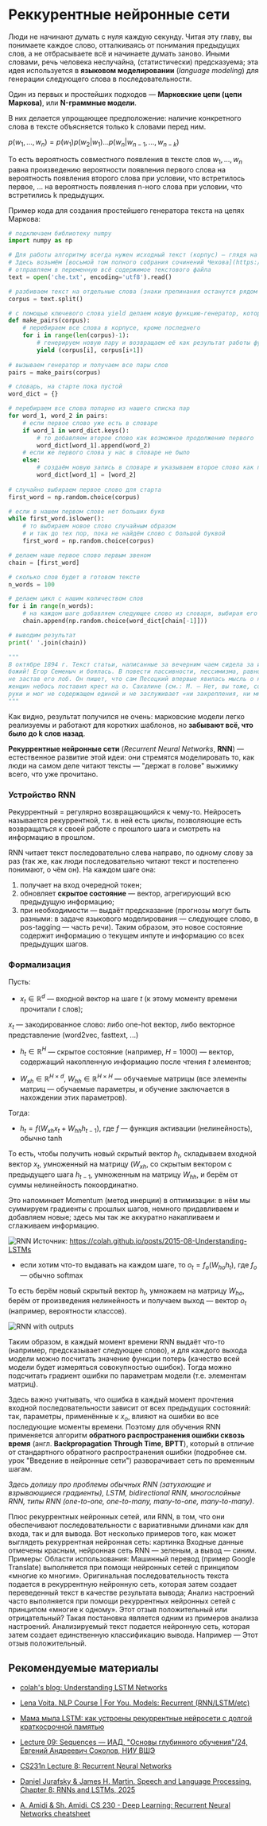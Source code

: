 # Реккурентные нейронные сети

Люди не начинают думать с нуля каждую секунду. Читая эту главу, вы понимаете каждое слово, отталкиваясь от понимания предыдущих слов, а не отбрасываете всё и начинаете думать заново.
Иными словами, речь человека неслучайна, (статистически) предсказуема; эта идея используется в **языковом моделировании** (*language modeling*) для генерации следующего слова в последовательности.

Один из первых и простейших подходов — **Марковские цепи (цепи Маркова)**, или **N-граммные модели**.

В них делается упрощающее предположение: наличие конкретного слова в тексте объясняется только k словами перед ним.

$p(w_{1}, \ldots, w_{n}) = p(w_{1})p(w_{2}|w_{1})\ldots p(w_{n}|w_{n-1}, \ldots, w_{n-k})$

То есть вероятность совместного появления в тексте слов $w_{1}, \ldots, w_{n}$ равна произведению вероятности появления первого слова на вероятность появления второго слова при условии, что встретилось первое, $\ldots$ на вероятность появления n-ного слова при условии, что встретились k предыдущих.

Пример кода для создания простейшего генератора текста на цепях Маркова:
```python
# подключаем библиотеку numpy
import numpy as np

# Для работы алгоритму всегда нужен исходный текст (корпус) — глядя на него, алгоритм поймёт, какие слова обычно идут друг за другом.
# Здесь возьмём [восьмой том полного собрания сочинений Чехова](https://thecode.media/wp-content/uploads/2021/04/che-1.txt) — повести и рассказы (примерно 150 тыс. слов)
# отправляем в переменную всё содержимое текстового файла
text = open('che.txt', encoding='utf8').read()

# разбиваем текст на отдельные слова (знаки препинания останутся рядом со своими словами)
corpus = text.split()

# с помощью ключевого слова yield делаем новую функцию-генератор, которая определит пары слов
def make_pairs(corpus):
    # перебираем все слова в корпусе, кроме последнего
    for i in range(len(corpus)-1):
        # генерируем новую пару и возвращаем её как результат работы функции
        yield (corpus[i], corpus[i+1])
        
# вызываем генератор и получаем все пары слов
pairs = make_pairs(corpus)

# словарь, на старте пока пустой
word_dict = {}

# перебираем все слова попарно из нашего списка пар
for word_1, word_2 in pairs:
    # если первое слово уже есть в словаре
    if word_1 in word_dict.keys():
        # то добавляем второе слово как возможное продолжение первого
        word_dict[word_1].append(word_2)
    # если же первого слова у нас в словаре не было
    else:
        # создаём новую запись в словаре и указываем второе слово как продолжение первого
        word_dict[word_1] = [word_2]
 
# случайно выбираем первое слово для старта
first_word = np.random.choice(corpus)

# если в нашем первом слове нет больших букв 
while first_word.islower():
    # то выбираем новое слово случайным образом
    # и так до тех пор, пока не найдём слово с большой буквой
    first_word = np.random.choice(corpus)

# делаем наше первое слово первым звеном
chain = [first_word]

# сколько слов будет в готовом тексте
n_words = 100

# делаем цикл с нашим количеством слов
for i in range(n_words):
    # на каждом шаге добавляем следующее слово из словаря, выбирая его случайным образом из доступных вариантов
    chain.append(np.random.choice(word_dict[chain[-1]]))

# выводим результат
print(' '.join(chain))

"""
В октябре 1894 г. Текст статьи, написанные за вечерним чаем сидела за ивы. Они понятия о равнодушии к себе в целом — бич
божий! Егор Семеныч и боялась. В повести пассивности, пессимизма, равнодушия («формализма») писали это она отвечала она
не застав его лоб. Он пишет, что сам Песоцкий впервые явилась мысль о ненормальностях брака. Поймите мои руки; он, — а
женщин небось поставил крест на о. Сахалине (см.: М. — Нет, вы тоже, согласитесь, сытость есть две ночи и белые, пухлые
руки и мог не содержащем единой и не заслуживает «ни закрепления, ни мне не знаю, для меня с 50 рисунками
"""
```

Как видно, результат получился не очень: марковские модели легко реализуемы и работают для коротких шаблонов, но **забывают всё, что было до k слов назад**.

**Рекуррентные нейронные сети** (*Recurrent Neural Networks*, **RNN**) — естественное развитие этой идеи: они стремятся моделировать то, как люди на самом деле читают тексты — "держат в голове" выжимку всего, что уже прочитано.

### Устройство RNN
Рекуррентный = регулярно возвращающийся к чему-то. Нейросеть называется рекуррентной, т.к. в ней есть циклы, позволяющие есть возвращаться к своей работе с прошлого шага и смотреть на информацию в прошлом.

RNN читает текст последовательно слева направо, по одному слову за раз (так же, как люди последовательно читают текст и постепенно понимают, о чём он). На каждом шаге она:
1. получает на вход очередной токен;
2. обновляет **скрытое состояние** — вектор, агрегирующий всю предыдущую информацию;
3. при необходимости — выдаёт предсказание (прогнозы могут быть разными: в задаче языкового моделирования — следующее слово, в pos-tagging — часть речи). Таким образом, это новое состояние содержит информацию о текущем инпуте и информацию со всех предыдущих шагов.

### Формализация
Пусть:
* $x_{t}\in \mathbb{R}^d$ — входной вектор на шаге $t$ (к этому моменту времени прочитали $t$ слов);

$x_{t}$ — закодированное слово: либо one-hot вектор, либо векторное представление (word2vec, fasttext, ...)

* $h_{t}\in \mathbb{R}^H$ — скрытое состояние (например, $H$ = 1000) — вектор, содержащий накопленную информацию после чтения $t$ элементов;

* $W_{xh}\in \mathbb{R}^{H \times d}$, $W_{hh}\in \mathbb{R}^{H \times H}$ — обучаемые матрицы (все элементы матриц — обучаемые параметры, и обучение заключается в нахождении этих параметров).

Тогда:
* $h_{t} = f(W_{xh}x_{t} + W_{hh}h_{t-1})$, где $f$ — функция активации (нелинейность), обычно $\tanh$

То есть, чтобы получить новый скрытый вектор $h_{t}$, складываем входной вектор $x_{t}$, умноженный на матрицу $(W_{xh}$, со скрытым вектором с предыдущего шага $h_{t-1}$, умноженным на матрицу $W_{hh}$, и берём от суммы нелинейность покоординатно.

Это напоминает Momentum (метод инерции) в оптимизации: в нём мы суммируем градиенты с прошлых шагов, немного придавливаем и добавляем новые; здесь мы так же аккуратно накапливаем и сглаживаем информацию.

![RNN](https://colah.github.io/posts/2015-08-Understanding-LSTMs/img/RNN-unrolled.png)
Источник: https://colah.github.io/posts/2015-08-Understanding-LSTMs

* если хотим что-то выдавать на каждом шаге, то $o_{t} = f_{o}(W_{ho}h_{t})$, где $f_{o}$ — обычно softmax

То есть берём новый скрытый вектор $h_{t}$, умножаем на матрицу $W_{ho}$, берём от произведения нелинейность и получаем выход — вектор $o_{t}$ (например, вероятности классов).

![RNN with outputs](RNN_outputs.png)

Таким образом, в каждый момент времени RNN выдаёт что-то (например, предсказывает следующее слово), и для каждого выхода модели можно посчитать значение функции потерь (качество всей модели будет измеряться совокупностью ошибок). Тогда можно подсчитать градиент ошибки по параметрам модели (т.е. элементам матриц).

Здесь важно учитывать, что ошибка в каждый момент прочтения входной последовательности зависит от всех предыдущих состояний: так, параметры, применённые к $x_o$, влияют на ошибки во все последующие моменты времени. Поэтому для обучения RNN применяется алгоритм **обратного распространения ошибки сквозь время** (англ. **Backpropagation Through Time**, **BPTT**), который в отличие от стандартного обратного распространения ошибки (подробнее см. урок "Введение в нейронные сети") разворачивает сеть по временным шагам.

*Здесь допишу про  проблемы обычных RNN (затухающие и взрывающиеся градиенты), LSTM, bidirectional RNN, многослойные RNN, типы RNN (one-to-one, one-to-many, many-to-one, many-to-many)*.



Плюс рекуррентных нейронных сетей, или RNN, в том, что они обеспечивают последовательности с вариативными длинами как для входа, так и для вывода. Вот несколько примеров того, как может выглядеть рекуррентная нейронная сеть:
картинка
Входные данные отмечены красным, нейронная сеть RNN — зеленым, а вывод — синим.
Примеры:
Области использования:
Машинный перевод (пример Google Translate) выполняется при помощи нейронных сетей с принципом «многие ко многим». Оригинальная последовательность текста подается в рекуррентную нейронную сеть, которая затем создает переведенный текст в качестве результата вывода;
Анализ настроений часто выполняется при помощи рекуррентных нейронных сетей с принципом «многие к одному». Этот отзыв положительный или отрицательный? Такая постановка является одним из примеров анализа настроений. Анализируемый текст подается нейронную сеть, которая затем создает единственную классификацию вывода. Например — Этот отзыв положительный.

## Рекомендуемые материалы
* [colah's blog: Understanding LSTM Networks](https://colah.github.io/posts/2015-08-Understanding-LSTMs/)

* [Lena Voita. NLP Course | For You. Models: Recurrent (RNN/LSTM/etc)](https://lena-voita.github.io/nlp_course/text_classification.html#main_content)

* [Мама мыла LSTM: как устроены рекуррентные нейросети с долгой краткосрочной памятью](https://sysblok.ru/knowhow/mama-myla-lstm-kak-ustroeny-rekurrentnye-nejroseti-s-dolgoj-kratkosrochnoj-pamjatju/)

* [Lecture 09: Sequences — ИАД, "Основы глубинного обучения"/24, Евгений Андреевич Соколов, НИУ ВШЭ](https://github.com/hse-ds/iad-deep-learning/blob/master/2024/lectures/lecture09-sequences.pdf)

* [CS231n Lecture 8: Recurrent Neural Networks](https://cs231n.stanford.edu/slides/2023/lecture_8.pdf)

* [Daniel Jurafsky & James H. Martin. Speech and Language Processing. Chapter 8: RNNs and LSTMs, 2025](https://web.stanford.edu/~jurafsky/slp3/8.pdf)

* [A. Amidi & Sh. Amidi. CS 230 - Deep Learning: Recurrent Neural Networks cheatsheet](https://stanford.edu/~shervine/teaching/cs-230/cheatsheet-recurrent-neural-networks)
